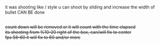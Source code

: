 it was shooting like / style u can shoot by sliding and increase the width of bullet CAN BE done<br/>
<br/>

~~count down will be removed or it will count with the time elapsed~~<br/>
~~its shooting from %10-20 right of the box, can/will fix to center~~<br/>
~~fps 58-60 it will fix to 60 and/or more~~<br/>